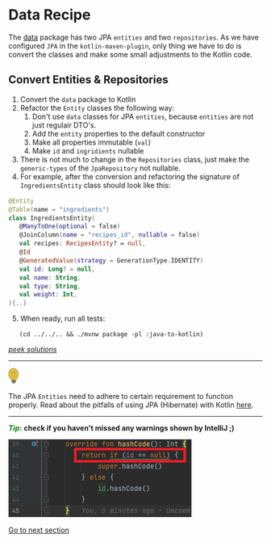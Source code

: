 # Data Recipe

The [data](../../../java-to-kotlin/src/main/java/nl/rabobank/kotlinmovement/recipes/data) package has two JPA `entities` and
two `repositories`.
As we have configured `JPA` in the `kotlin-maven-plugin`, only thing we have to do is convert the classes and make some
small adjustments to the
Kotlin code.

## Convert Entities & Repositories

1) Convert the `data` package to Kotlin
2) Refactor the `Entity` classes the following way:
    1) Don't use `data` classes for JPA `entities`, because `entities` are not just regulair DTO's.
    2) Add the `entity` properties to the default constructor
    3) Make all properties immutable (`val`)
    4) Make `id` and `ingridients` nullable
3) There is not much to change in the `Repositories` class, just make the `generic-types` of the
   `JpaRepository` not nullable.
4) For example, after the conversion and refactoring the signature of `IngredientsEntity` class should look like this:

````kotlin
@Entity
@Table(name = "ingredients")
class IngredientsEntity(
   @ManyToOne(optional = false)
   @JoinColumn(name = "recipes_id", nullable = false)
   val recipes: RecipesEntity? = null,
   @Id
   @GeneratedValue(strategy = GenerationType.IDENTITY)
   val id: Long? = null,
   val name: String,
   val type: String,
   val weight: Int,
){..}
````
5) When ready, run all tests:

```shell
   (cd ../../.. && ./mvnw package -pl :java-to-kotlin)
```

[*peek solutions*](../../../java-to-kotlin-complete/src/main/kotlin/nl/rabobank/kotlinmovement/recipes/data)

---
![light-bulb](../../sources/png/light-bulb-xs.png)

The JPA `Entities` need to
adhere to certain requirement to function properly. Read about the pitfalls of using JPA (Hibernate) with Kotlin [here](https://www.jpa-buddy.com/blog/best-practices-and-common-pitfalls/).

---

<span style="color:green">**_Tip_:**</span> **check if you haven't missed any warnings shown by IntelliJ ;)**

![warning](../../sources/png/warning.png)


[Go to next section](../4-application/Recipe.md)

